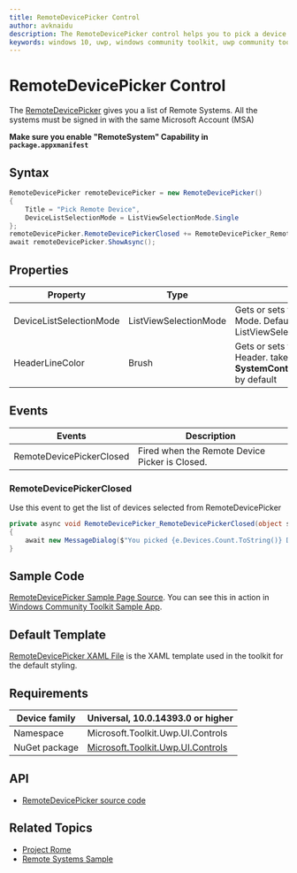 ```yaml
---
title: RemoteDevicePicker Control
author: avknaidu
description: The RemoteDevicePicker control helps you to pick a device that you can use to Remote Launch Apps, Services.
keywords: windows 10, uwp, windows community toolkit, uwp community toolkit, uwp toolkit, RemoteDevicePicker, picker
---
```


# RemoteDevicePicker Control 

The [RemoteDevicePicker](https://docs.microsoft.com/dotnet/api/microsoft.toolkit.uwp.ui.controls.remotedevicepicker) gives you a list of Remote Systems. All the systems must be signed in with the same Microsoft Account (MSA)

**Make sure you enable "RemoteSystem" Capability in `package.appxmanifest`**

## Syntax

```c#
RemoteDevicePicker remoteDevicePicker = new RemoteDevicePicker()
{
    Title = "Pick Remote Device",
    DeviceListSelectionMode = ListViewSelectionMode.Single
};
remoteDevicePicker.RemoteDevicePickerClosed += RemoteDevicePicker_RemoteDevicePickerClosed;
await remoteDevicePicker.ShowAsync();
```

## Properties

| Property | Type | Description |
| -- | -- | -- |
| DeviceListSelectionMode | ListViewSelectionMode | Gets or sets the DeviceList Selection Mode. Defaults to ListViewSelectionMode.Single |
| HeaderLineColor | Brush | Gets or sets the Line Color on control Header. takes **SystemControlBackgroundAccentBrush** by default |

## Events

| Events | Description |
| -- | -- |
| RemoteDevicePickerClosed | Fired when the Remote Device Picker is Closed. |

### RemoteDevicePickerClosed

Use this event to get the list of devices selected from RemoteDevicePicker

```c#
private async void RemoteDevicePicker_RemoteDevicePickerClosed(object sender, RemoteDevicePickerEventArgs e)
{
    await new MessageDialog($"You picked {e.Devices.Count.ToString()} Device(s)" + Environment.NewLine + string.Join(",", e.Devices.Select(x => x.DisplayName.ToString()).ToList())).ShowAsync();
}
```

## Sample Code

[RemoteDevicePicker Sample Page Source](https://github.com/Microsoft/UWPCommunityToolkit/tree/master/Microsoft.Toolkit.Uwp.SampleApp/SamplePages/RemoteDevicePicker). You can see this in action in [Windows Community Toolkit Sample App](https://www.microsoft.com/store/apps/9NBLGGH4TLCQ).

## Default Template 

[RemoteDevicePicker XAML File](https://github.com/Microsoft/UWPCommunityToolkit/blob/master/Microsoft.Toolkit.Uwp.UI.Controls/RemoteDevicePicker/RemoteDevicePicker.xaml) is the XAML template used in the toolkit for the default styling.

## Requirements

| Device family | Universal, 10.0.14393.0 or higher |
| --- | --- |
| Namespace | Microsoft.Toolkit.Uwp.UI.Controls |
| NuGet package | [Microsoft.Toolkit.Uwp.UI.Controls](https://www.nuget.org/packages/Microsoft.Toolkit.Uwp.UI.Controls/) |

## API

* [RemoteDevicePicker source code](https://github.com/Microsoft/UWPCommunityToolkit/tree/master/Microsoft.Toolkit.Uwp.UI.Controls/RemoteDevicePicker)

## Related Topics

* [Project Rome](https://developer.microsoft.com/en-us/windows/project-rome)
* [Remote Systems Sample](https://github.com/Microsoft/Windows-universal-samples/tree/master/Samples/RemoteSystems)